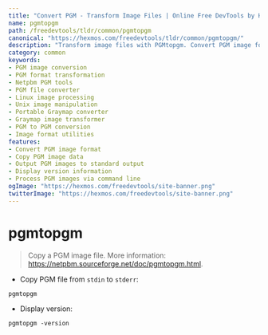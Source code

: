```yaml
---
title: "Convert PGM - Transform Image Files | Online Free DevTools by Hexmos"
name: pgmtopgm
path: /freedevtools/tldr/common/pgmtopgm
canonical: "https://hexmos.com/freedevtools/tldr/common/pgmtopgm/"
description: "Transform image files with PGMtopgm. Convert PGM image format to other PGM types. Free online tool, no registration required."
category: common
keywords:
- PGM image conversion
- PGM format transformation
- Netpbm PGM tools
- PGM file converter
- Linux image processing
- Unix image manipulation
- Portable Graymap converter
- Graymap image transformer
- PGM to PGM conversion
- Image format utilities
features:
- Convert PGM image format
- Copy PGM image data
- Output PGM images to standard output
- Display version information
- Process PGM images via command line
ogImage: "https://hexmos.com/freedevtools/site-banner.png"
twitterImage: "https://hexmos.com/freedevtools/site-banner.png"
---
```


# pgmtopgm

> Copy a PGM image file.
> More information: <https://netpbm.sourceforge.net/doc/pgmtopgm.html>.

- Copy PGM file from `stdin` to `stderr`:

`pgmtopgm`

- Display version:

`pgmtopgm -version`
